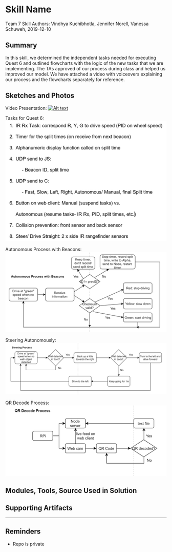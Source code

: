 #  Skill Name
    
Team 7 Skill Authors: Vindhya Kuchibhotla, Jennifer Norell, Vanessa Schuweh, 2019-12-10

## Summary
In this skill, we determined the independent tasks needed for executing Quest 6 and outlined flowcharts with the logic of the new tasks that we are implementing. The TAs approved of our process during class and helped us improved our model. We have attached a video with voiceovers explaining our process and the flowcharts separately for reference.

## Sketches and Photos
Video Presentation:
[![Alt text](https://img.youtube.com/vi/YiPV5Z6VF7k/0.jpg)](https://www.https://www.youtube.com/watch?v=YiPV5Z6VF7k)

Tasks for Quest 6:
![Image](./images/tasks.PNG)

Autonomous Process with Beacons:
![Image](./images/autonomous.PNG)

Steering Autonomously:
![Image](./images/steering.PNG)

QR Decode Process:
![Image](./images/qr.PNG)

## Modules, Tools, Source Used in Solution


## Supporting Artifacts


-----

## Reminders
- Repo is private
